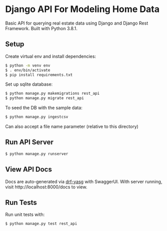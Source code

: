 # Django API For Modeling Home Data

Basic API for querying real estate data using Django and Django Rest Framework. Built with Python 3.8.1.

## Setup

Create virtual env and install dependencies: 
```bash
$ python -m venv env
$ . env/bin/activate
$ pip install requirements.txt
```

Set up sqlite database: 
```bash
$ python manage.py makemigrations rest_api
$ python manage.py migrate rest_api
```

To seed the DB with the sample data:
```bash
$ python manage.py ingestcsv
```
Can also accept a file name parameter (relative to this directory)

## Run API Server

```bash
$ python manage.py runserver
```

## View API Docs

Docs are auto-generated via [drf-yasg](https://github.com/axnsan12/drf-yasg) with SwaggerUI.
With server running, visit http://localhost:8000/docs to view. 


## Run Tests

Run unit tests with:
```bash
$ python manage.py test rest_api
```
